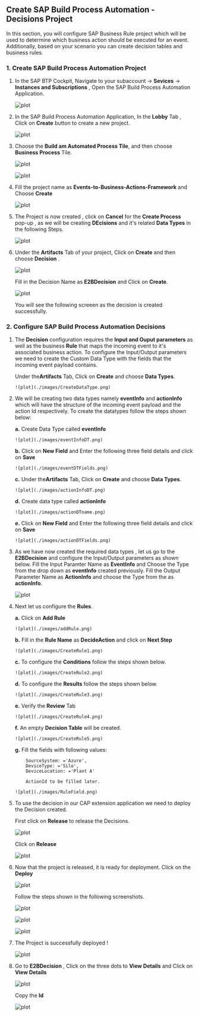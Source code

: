 ## Create SAP Build Process Automation - Decisions Project
In this section, you will configure SAP Business Rule project which will be used to determine which business action should be executed for an event. Additionally, based on your scenario you can create decision tables and business rules.

### 1. Create SAP Build Process Automation Project

1. In the SAP BTP Cockpit, Navigate to your subaccount -> **Sevices** -> **Instances and Subscriptions** , Open the SAP Build Process Automation Application.

    ![plot](./images/subscriptions.png)

2. In the SAP Build Process Automation Application, In the **Lobby** Tab , Click on **Create** button to create a new project.

    ![plot](./images/lobby.png)

3. Choose the **Build am Automated Process Tile**, and then choose **Business Process** Tile.

    ![plot](./images/automatedprocess.png)

    ![plot](./images/process.png)

4. Fill the project name as **Events-to-Business-Actions-Framework** and Choose **Create**

    ![plot](./images/createproject.png)

5. The Project is now created , click on **Cancel** for the **Create Process** pop-up , as we will be creating **DEcisions** and it's related **Data Types** in the following Steps.

    ![plot](./images/ProjectCreated.png)

6. Under the **Artifacts** Tab of your project, Click on **Create** and then choose **Decision** .

    ![plot](./images/CreateDecision.png)

    Fill in the Decision Name as **E2BDecision** and Click on **Create**.

    ![plot](./images/DecisionName.png)

    You will see the following screeen as the decision is created successfully.

### 2. Configure SAP Build Process Automation Decisions

1. The **Decision** configuration requires the **Input and Ouput parameters** as well as the business **Rule** that maps the incoming event to it's associated business action. To configure the Input/Output parameters we need to create the Custom Data Type with the fields that the incoming event payload contains.

    Under the**Artifacts** Tab, Click on **Create** and choose **Data Types**.

       ![plot](./images/CreateDataType.png)

2. We will be creating two data types namely **eventInfo** and **actionInfo** which will have the structure of the incoming event payload and the action Id respectively. To create the datatypes follow the steps shown below:

    **a.** Create Data Type called **eventInfo**

       ![plot](./images/eventInfoDT.png)

    **b.**  Click on **New Field** and Enter the following three field details and click on **Save**

       ![plot](./images/eventDTFields.png)

    **c.** Under the**Artifacts** Tab, Click on **Create** and choose **Data Types**.

       ![plot](./images/actionInfoDT.png)

    **d.** Create data type called **actionInfo** 

       ![plot](./images/actionDTname.png)

    **e.** Click on **New Field** and Enter the following three field details and click on **Save**

       ![plot](./images/actionDTFields.png)

3. As we have now created the required data types , let us go to the **E2BDecision** and configure the Input/Output parameters as shown below. Fill the Input Paramter Name as **EventInfo** and Choose the Type from the drop down as **eventInfo** created previously. Fill the Output Parameter Name as **ActionInfo** and choose the Type from the as **actionInfo**.

    ![plot](./images/addIpOp.png)

4. Next let us configure the **Rules**. 

    **a.** Click on **Add Rule**

       ![plot](./images/addRule.png)

    **b.** Fill in the **Rule Name** as **DecideAction** and click on **Next Step**

       ![plot](./images/CreateRule1.png)

    **c.** To configure the **Conditions** follow the steps shown below. 

       ![plot](./images/CreateRule2.png)

    **d.** To configure the **Results** follow the steps shown below.

       ![plot](./images/CreateRule3.png)

    **e.** Verify the **Review** Tab 

       ![plot](./images/CreateRule4.png)

    **f.** An empty **Decision Table** will be created.

       ![plot](./images/CreateRule5.png)

    **g.** Fill the fields with following values:
    ```
        SourceSystem: ='Azure',
        DeviceType: ='Silo',
        DeviceLocation: ='Plant A'

        ActionId to be filled later.
    ```
       ![plot](./images/RuleField.png)

5. To use the decision in our CAP extension application we need to deploy the Decision created. 

    First click on **Release** to release the Decisions. 
    
    ![plot](./images/RuleCreated.png)

    Click on **Release**

    ![plot](./images/ProjectRelease.png)

6. Now that the project is released, it is ready for deployment. Click on the **Deploy**

    ![plot](./images/Deploy1.png)

    Follow the steps shown in the following screenshots.

    ![plot](./images/Deploy2.png)

    ![plot](./images/Deploy3.png)

    ![plot](./images/Deploy4.png)

7. The Project is successfully deployed ! 

    ![plot](./images/Deployed.png)


8. Go to **E2BDecision** , Click on the three dots to **View Details** and Click on **View Details**

    ![plot](./images/ViewDetails.png)

    Copy the **Id**

    ![plot](./images/ViewDetails2.png)
 




